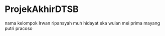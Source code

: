 # ProjekAkhirDTSB
nama kelompok
Irwan ripansyah
muh hidayat
eka wulan mei prima
mayang putri pracoso
